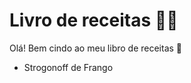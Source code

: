 # Livro de receitas :man_cook:

Olá! Bem cindo ao meu libro de receitas :call_me_hand:

- Strogonoff de Frango